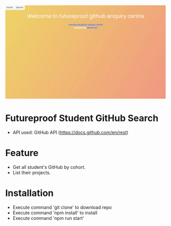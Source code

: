 ![](./public/futureproof_students_github_search.gif)
---
# Futureproof Student GitHub Search
- API used: GitHub API (https://docs.github.com/en/rest)

# Feature
- Get all student's GitHub by cohort.
- List their projects.

# Installation
- Execute command 'git clone' to download repo
- Execute command 'npm install' to install
- Execute command 'npm run start'